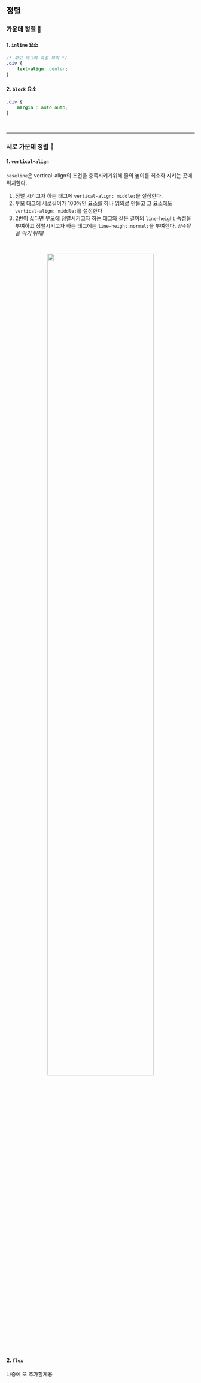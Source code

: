 ## 정렬
### 가운데 정렬 🔳
#### 1. `inline` 요소
```css
/* 부모 태그에 속성 부여 */
.div {
	text-align: center;
}
```
#### 2. `block` 요소
```css
.div {
	margin : auto auto;
}
```
<br>

---

### 세로 가운데 정렬 🔲
#### 1. `vertical-align`
`baseline`은 vertical-align의 조건을 충족시키기위해 줄의 높이를 최소화 시키는 곳에 위치한다.

 1. 정렬 시키고자 하는 태그에 `vertical-align: middle;`을 설정한다.
 2. 부모 태그에 세로길이가 100%인 요소를 하나 임의로 만들고 그 요소에도 `vertical-align: middle;`를 설정한다
 3. 2번이 싫다면 부모에 정렬시키고자 하는 태그와 같은 길이의 `line-height` 속성을 부여하고 정렬시키고자 하는 태그에는 `line-height:normal;`을 부여한다. *`상속`됨을 막기 위해!*
<br>

<p align="center"><img width= "75%" src="https://user-images.githubusercontent.com/76484900/147382895-59a0698e-0651-4d3d-b829-2209d6a51088.PNG"></p>

#### 2. `flex`
나중에 또 추가할게용


